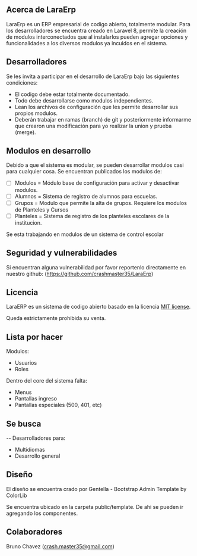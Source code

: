 ## Acerca de LaraErp

LaraErp es un ERP empresarial de codigo abierto, totalmente modular. Para los desarrolladores se encuentra creado en Laravel 8, permite la creación de modulos interconectados que al instalarlos pueden agregar opciones y funcionalidades a los diversos modulos ya incuidos en el sistema. 

## Desarrolladores

Se les invita a participar en el desarrollo de LaraErp bajo las siguientes condiciones:

- El codigo debe estar totalmente documentado.
- Todo debe desarrollarse como modulos independientes.
- Lean los archivos de configuración que les permite desarrollar sus propios modulos.
- Deberán trabajar en ramas (branch) de git y posteriormente informarme que crearon una modificación para yo realizar la union y prueba (merge).

## Modulos en desarrollo 

Debido a que el sistema es modular, se pueden desarrollar modulos casi para cualquier cosa. Se encuentran publicados los modulos de:

- [ ] Modulos = Módulo base de configuración para activar y desactivar modulos.
- [ ] Alumnos = Sistema de registro de alumnos para escuelas.
- [ ] Grupos = Modulo que permite la alta de grupos. Requiere los modulos de Planteles y Cursos
- [ ] Planteles = Sistema de registro de los planteles escolares de la institucion.

Se esta trabajando en modulos de un sistema de control escolar

## Seguridad y vulnerabilidades

Si encuentran alguna vulnerabilidad por favor reportenlo directamente en nuestro github: (https://github.com/crashmaster35/LaraErp)

## Licencia

LaraERP es un sistema de codigo abierto basado en la licencia [MIT license](https://opensource.org/licenses/MIT).

Queda estrictamente prohibida su venta.

## Lista por hacer

Modulos:
  - Usuarios
  - Roles

Dentro del core del sistema falta: 

  - Menus 
  - Pantallas ingreso
  - Pantallas especiales (500, 401, etc)

## Se busca

-- Desarrolladores para:

- Multidiomas
- Desarrollo general

## Diseño

El diseño se encuentra crado por Gentella - Bootstrap Admin Template by ColorLib

Se encuentra ubicado en la carpeta public/template. De ahi se pueden ir agregando los componentes.

## Colaboradores

Bruno Chavez (crash.master35@gmail.com)
